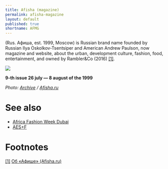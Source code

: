 ```yaml
---
title: Afisha (magazine)
permalink: afisha-magazine
layout: default
published: true
shortname: AFMG
---
```

(Rus. Афиша, est. 1999, Moscow) is Russian brand name founded by Russian Ilya Oskolkov-Tsentsiper and American Andrew Paulson, now magazine and website, about the urban, development culture, fashion, food, entertainment, and owned by Rambler&Co (2016) <span id="a1">[\[1\]](#f1)</span>.

![](http://s.afisha.ru/MediaStorage/90/75/907504f3175744c187fa690b646a.jpg)

**9-th issue 26 july — 8 august of the 1999**

*Photo: [Archive](index) / [Afisha.ru](http://s.afisha.ru/MediaStorage/90/75/907504f3175744c187fa690b646a.jpg)*

# See also

+ [Africa Fashion Week Dubai](africa-fashion-week-dubai)
+ [AES+F](aes+f)

# Footnotes

[[1]](#a1) <span id="f1"></span> [Об «Афише» (Afisha.ru)](https://www.afisha.ru/about/)
